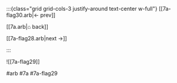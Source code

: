 :::{class="grid grid-cols-3 justify-around text-center w-full"}
[[7a-flag30.arb|← prev]]

[[7a.arb|⌂ back]]

[[7a-flag28.arb|next →]]

:::

![[7a-flag29]]

#arb #7a #7a-flag29

